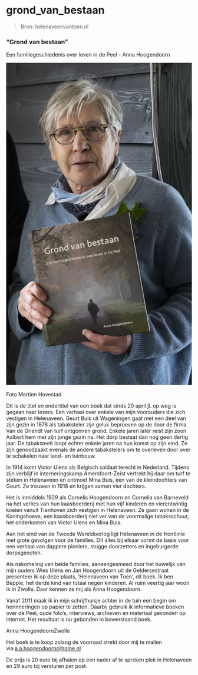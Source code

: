 # grond_van_bestaan

> Bron: helenaveenvantoen.nl

### “Grond van bestaan”

Een familiegeschiedenis over leven in de Peel - Anna Hoogendoorn

![](images/grond_van_bestaan/Anna-Hoogendoorn.JPG)

Foto Martien Hovestad

Dit is de titel en ondertitel van een boek dat sinds 20 april jl. op weg is gegaan naar lezers. Een verhaal over enkele van mijn voorouders die zich vestigen in Helenaveen. Geurt Buis uit Wageningen gaat met een deel van zijn gezin in 1878 als tabaksteler zijn geluk beproeven op de door de firma Van de Griendt van turf ontgonnen grond. Enkele jaren later reist zijn zoon Aalbert hem met zijn jonge gezin na. Het dorp bestaat dan nog geen dertig jaar. De tabaksteelt loopt echter enkele jaren na hun komst op zijn eind. Ze zijn genoodzaakt evenals de andere tabakstelers om te overleven door over te schakelen naar land- en tuinbouw.

In 1914 komt Victor Ulens als Belgisch soldaat terecht in Nederland. Tijdens zijn verblijf in interneringskamp Amersfoort-Zeist vertrekt hij daar om turf te steken in Helenaveen en ontmoet Mina Buis, een van de kleindochters van Geurt. Ze trouwen in 1918 en krijgen samen vier dochters.

Het is inmiddels 1929 als Cornelis Hoogendoorn en Cornelia van Barneveld na het verlies van hun kaasboerderij met hun vijf kinderen en vierentwintig koeien vanuit Tienhoven zich vestigen in Helenaveen. Ze gaan wonen in de Koningshoeve, een kaasboerderij niet ver van de voormalige tabaksschuur, het onderkomen van Victor Ulens en Mina Buis.

Aan het eind van de Tweede Wereldoorlog ligt Helenaveen in de frontlinie met grote gevolgen voor de families. Dit alles bij elkaar vormt de basis voor een verhaal van dappere pioniers, stugge doorzetters en ingeburgerde dorpsgenoten.

Als nakomeling van beide families, aaneengesmeed door het huwelijk van mijn ouders Wies Ulens en Jan Hoogendoorn uit de Geldersestraat presenteer ik op deze plaats, ‘Helenaveen van Toen’, dit boek. Ik ben Beppie, het derde kind van totaal negen kinderen. Al ruim veertig jaar woon ik in Zwolle. Daar kennen ze mij als Anna Hoogendoorn.

Vanaf 2011 maak ik in mijn schrijfhuisje achter in de tuin een begin om herinneringen op papier te zetten. Daarbij gebruik ik informatieve boeken over de Peel, oude foto’s, interviews, archieven en materiaal gevonden op internet. Het resultaat is nu gebonden in bovenstaand boek.

Anna HoogendoornZwolle

Het boek is te koop zolang de voorraad strekt door mij te mailen via:a.a.hoogendoorn@home.nl

De prijs is 20 euro bij afhalen op een nader af te spreken plek in Helenaveen en 29 euro bij versturen per post.
